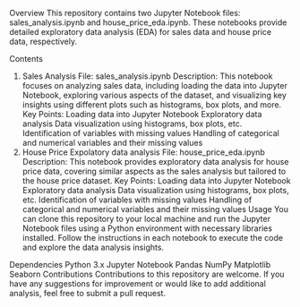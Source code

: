 Overview
This repository contains two Jupyter Notebook files: sales_analysis.ipynb and house_price_eda.ipynb. These notebooks provide detailed exploratory data analysis (EDA) for sales data and house price data, respectively.

Contents
1. Sales Analysis
File: sales_analysis.ipynb
Description: This notebook focuses on analyzing sales data, including loading the data into Jupyter Notebook, exploring various aspects of the dataset, and visualizing key insights using different plots such as histograms, box plots, and more.
Key Points:
Loading data into Jupyter Notebook
Exploratory data analysis
Data visualization using histograms, box plots, etc.
Identification of variables with missing values
Handling of categorical and numerical variables and their missing values
2. House Price Expolatory data analysis
File: house_price_eda.ipynb
Description: This notebook provides exploratory data analysis for house price data, covering similar aspects as the sales analysis but tailored to the house price dataset.
Key Points:
Loading data into Jupyter Notebook
Exploratory data analysis
Data visualization using histograms, box plots, etc.
Identification of variables with missing values
Handling of categorical and numerical variables and their missing values
Usage
You can clone this repository to your local machine and run the Jupyter Notebook files using a Python environment with necessary libraries installed. Follow the instructions in each notebook to execute the code and explore the data analysis insights.

Dependencies
Python 3.x
Jupyter Notebook
Pandas
NumPy
Matplotlib
Seaborn
Contributions
Contributions to this repository are welcome. If you have any suggestions for improvement or would like to add additional analysis, feel free to submit a pull request.
